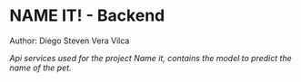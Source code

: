 # NAME IT! - Backend
Author: Diego Steven Vera Vilca

_Api services used for the project Name it, contains the model to predict the name of the pet._

